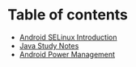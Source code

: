 # Table of contents

* [Android SELinux Introduction](README.md)
* [Java Study Notes](java-study-notes.md)
* [Android Power Management](android-power-management.md)

